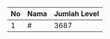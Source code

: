 | No | Nama            | Jumlah Level |
|----|-----------------|--------------|
| 1  | #    |    3687        |
